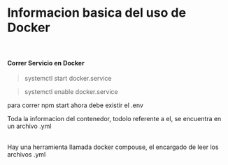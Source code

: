 # Informacion basica del uso de Docker
</br>

#### Correr Servicio en Docker

> systemctl start docker.service
 
> systemctl enable docker.service



para correr 
npm start
ahora debe existir el .env
</br>

Toda la informacion del contenedor, todolo referente a el, se encuentra en un archivo  .yml

</br>
Hay una herramienta llamada docker compouse, el encargado de leer los archivos .yml
